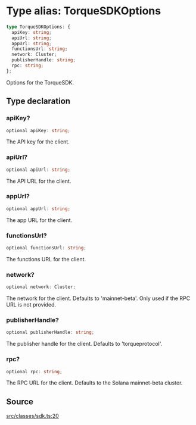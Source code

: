 # Type alias: TorqueSDKOptions

```ts
type TorqueSDKOptions: {
  apiKey: string;
  apiUrl: string;
  appUrl: string;
  functionsUrl: string;
  network: Cluster;
  publisherHandle: string;
  rpc: string;
};
```

Options for the TorqueSDK.

## Type declaration

### apiKey?

```ts
optional apiKey: string;
```

The API key for the client.

### apiUrl?

```ts
optional apiUrl: string;
```

The API URL for the client.

### appUrl?

```ts
optional appUrl: string;
```

The app URL for the client.

### functionsUrl?

```ts
optional functionsUrl: string;
```

The functions URL for the client.

### network?

```ts
optional network: Cluster;
```

The network for the client. Defaults to 'mainnet-beta'. Only used if the RPC URL is not provided.

### publisherHandle?

```ts
optional publisherHandle: string;
```

The publisher handle for the client. Defaults to 'torqueprotocol'.

### rpc?

```ts
optional rpc: string;
```

The RPC URL for the client. Defaults to the Solana mainnet-beta cluster.

## Source

[src/classes/sdk.ts:20](https://github.com/torque-labs/torque-ts-sdk/blob/4377d91cff1aa0b27936cb53a23174cb35cc6c04/src/classes/sdk.ts#L20)

